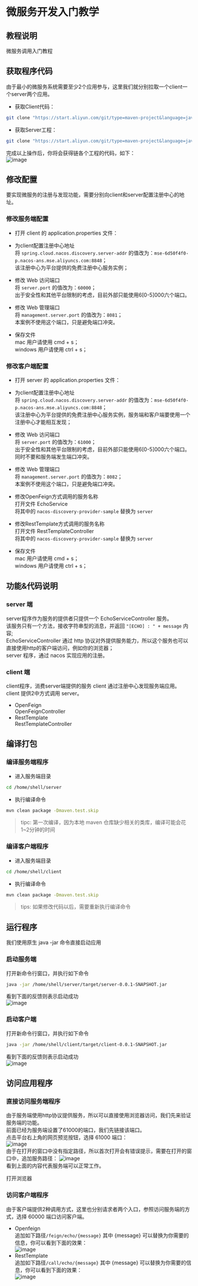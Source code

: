 # 微服务开发入门教学

## 教程说明
微服务调用入门教程



## 获取程序代码
由于最小的微服务系统需要至少2个应用参与，这里我们就分别拉取一个client一个server两个应用。

* 获取Client代码：
```bash
git clone "https://start.aliyun.com/git/type=maven-project&language=java&architecture=none&bootVersion=2.3.4.RELEASE&baseDir=client&groupId=com.example&artifactId=client&name=client&description=Demo%20project%20for%20Spring%20Boot&packageName=com.example.client&packaging=jar&javaVersion=1.8&dependencies=sca-nacos-discovery,web,actuator,cloud-feign&demos=nacosdiscoveryconsumer/client.git" /home/shell/client
```

* 获取Server工程：
```bash
git clone "https://start.aliyun.com/git/type=maven-project&language=java&architecture=none&bootVersion=2.3.4.RELEASE&baseDir=server&groupId=com.example&artifactId=server&name=server&description=Demo%20project%20for%20Spring%20Boot&packageName=com.example.server&packaging=jar&javaVersion=1.8&dependencies=sca-nacos-discovery,web,actuator&demos=nacosdiscoveryprovider/server.git" /home/shell/server
```


完成以上操作后，你将会获得链各个工程的代码，如下：<br>
![image](https://img.alicdn.com/tfs/TB1njut0AL0gK0jSZFtXXXQCXXa-212-558.png)



## 修改配置
要实现微服务的注册与发现功能，需要分别向client和server配置注册中心的地址。

### 修改服务端配置

* 打开 <tutorial-editor-open-file filePath="/home/shell/client/src/main/resources/application.properties">client 的 application.properties</tutorial-editor-open-file> 文件：

* 为client配置注册中心地址<br>
将 `spring.cloud.nacos.discovery.server-addr` 的值改为：`mse-6d50f4f0-p.nacos-ans.mse.aliyuncs.com:8848`；<br>
该注册中心为平台提供的免费注册中心服务实例；

* 修改 Web 访问端口<br>
将 `server.port` 的值改为：`60000`；<br>
出于安全性和其他平台限制的考虑，目前外部只能使用6\[0-5\]000六个端口。

* 修改 Web 管理端口<br>
将 `management.server.port` 的值改为：`8081`；<br>
本案例不使用这个端口，只是避免端口冲突。

* 保存文件<br>
mac 用户请使用 cmd + s；<br>
windows 用户请使用 ctrl + s；

### 修改客户端配置

* 打开 <tutorial-editor-open-file filePath="/home/shell/server/src/main/resources/application.properties">server 的 application.properties</tutorial-editor-open-file> 文件：

* 为client配置注册中心地址<br>
将 `spring.cloud.nacos.discovery.server-addr` 的值改为：`mse-6d50f4f0-p.nacos-ans.mse.aliyuncs.com:8848`；<br>
该注册中心为平台提供的免费注册中心服务实例，服务端和客户端要使用一个注册中心才能相互发现；

* 修改 Web 访问端口<br>
将 `server.port` 的值改为：`61000`；<br>
出于安全性和其他平台限制的考虑，目前外部只能使用6\[0-5\]000六个端口。同时不要和服务端发生端口冲突。

* 修改 Web 管理端口<br>
将 `management.server.port` 的值改为：`8082`；<br>
本案例不使用这个端口，只是避免端口冲突。

* 修改OpenFeign方式调用的服务名称<br>
打开文件 <tutorial-editor-open-file filePath="/home/shell/client/src/main/java/com/example/client/demos/nacosdiscoveryconsumer/EchoService.java">EchoService</tutorial-editor-open-file> <br>
将其中的 `nacos-discovery-provider-sample` 替换为 `server`

* 修改RestTemplate方式调用的服务名称<br>
打开文件 <tutorial-editor-open-file filePath="/home/shell/client/src/main/java/com/example/client/demos/nacosdiscoveryconsumer/RestTemplateController.java">RestTemplateController</tutorial-editor-open-file> <br>
将其中的 `nacos-discovery-provider-sample` 替换为 `server`

* 保存文件<br>
mac 用户请使用 cmd + s；<br>
windows 用户请使用 ctrl + s；

## 功能&代码说明

### server 端
server程序作为服务的提供者只提供一个
<tutorial-editor-open-file filePath="/home/shell/server/src/main/java/com/example/server/demos/nacosdiscoveryprovider/EchoServiceController.java">EchoServiceController</tutorial-editor-open-file> 
服务。<br>
该服务只有一个方法，接收字符串型的消息，并返回 `"[ECHO] : " + message` 内容;<br>
EchoServiceController 通过 http 协议对外提供服务能力，所以这个服务也可以直接使用http的客户端访问，例如你的浏览器；<br>
server 程序，通过 nacos 实现应用的注册。

### client 端
client程序，消费server端提供的服务
client 通过注册中心发现服务端应用。<br>
client 提供2中方式调用 server。
* OpenFeign<br>
<tutorial-editor-open-file filePath="/home/shell/client/src/main/java/com/example/client/demos/nacosdiscoveryconsumer/OpenFeignController.java">OpenFeignController</tutorial-editor-open-file> 
* RestTemplate<br>
<tutorial-editor-open-file filePath="/home/shell/client/src/main/java/com/example/client/demos/nacosdiscoveryconsumer/RestTemplateController.java">RestTemplateController</tutorial-editor-open-file> 

## 编译打包

### 编译服务端程序

* 进入服务端目录
```bash
cd /home/shell/server
```

* 执行编译命令
```bash
mvn clean package -Dmaven.test.skip
```
> tipc: 第一次编译，因为本地 maven 仓库缺少相关的类库，编译可能会花1~2分钟的时间

### 编译客户端程序
* 进入服务端目录
```bash
cd /home/shell/client
```

* 执行编译命令
```bash
mvn clean package -Dmaven.test.skip
```

> tips: 如果修改代码以后，需要重新执行编译命令

## 运行程序

我们使用原生 java -jar 命令直接启动应用

### 启动服务端
打开新命令行窗口，并执行如下命令
```bash
java -jar /home/shell/server/target/server-0.0.1-SNAPSHOT.jar
```
看到下面的反馈则表示启动成功<br>
![image](https://img.alicdn.com/tfs/TB1eLr_nggP7K4jSZFqXXamhVXa-1397-452.png)


### 启动客户端
打开新命令行窗口，并执行如下命令
```bash
java -jar /home/shell/client/target/client-0.0.1-SNAPSHOT.jar
```
看到下面的反馈则表示启动成功<br>
![image](https://img.alicdn.com/tfs/TB1aX9V0xv1gK0jSZFFXXb0sXXa-1366-501.png)


## 访问应用程序
### 直接访问服务端程序
由于服务端使用http协议提供服务，所以可以直接使用浏览器访问，我们先来验证服务端的功能。<br>
前面已经为服务端设置了61000的端口，我们先链接该端口。<br>
点击平台右上角的网页预览按钮，选择 61000 端口：<br>
![image](https://img.alicdn.com/tfs/TB1COaJ0vb2gK0jSZK9XXaEgFXa-307-296.png)<br>
由于在打开的窗口中没有指定路径，所以首次打开会有错误提示，需要在打开的窗口中，追加服务路径：
![image](https://img.alicdn.com/tfs/TB1y7520uL2gK0jSZFmXXc7iXXa-558-99.png)<br>
看到上面的内容代表服务端可以正常工作。

<tutorial-web-preview port="61000">打开浏览器</tutorial-web-preview>

### 访问客户端程序
由于客户端提供2种调用方式，这里也分别请求者两个入口，参照访问服务端的方式，选择 60000 端口访问客户端。

* Openfeign<br>
追加如下路径`/feign/echo/{message}` 其中 {message} 可以替换为你需要的信息，你可以看到下面的效果：<br>
![image](https://img.alicdn.com/tfs/TB1mnqW0xv1gK0jSZFFXXb0sXXa-618-80.png)
* RestTemplate<br>
追加如下路径`/call/echo/{message}` 其中 {message} 可以替换为你需要的信息，你可以看到下面的效果：<br>
![image](https://img.alicdn.com/tfs/TB1.8940pP7gK0jSZFjXXc5aXXa-562-76.png)